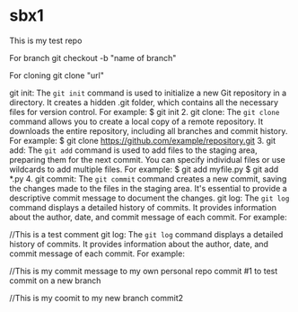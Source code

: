 # sbx1
This is my test repo

For branch 
git checkout -b "name of branch"

For cloning 
git clone "url"

 git init:
The `git init` command is used to initialize a new Git repository in a directory. It creates a hidden .git folder, which contains all the necessary files for version control. For example:
$ git init
2. git clone:
The `git clone` command allows you to create a local copy of a remote repository. It downloads the entire repository, including all branches and commit history. For example:
$ git clone https://github.com/example/repository.git
3. git add:
The `git add` command is used to add files to the staging area, preparing them for the next commit. You can specify individual files or use wildcards to add multiple files. For example:
$ git add myfile.py
$ git add *.py
4. git commit:
The `git commit` command creates a new commit, saving the changes made to the files in the staging area. It's essential to provide a descriptive commit message to document the changes.
git log:
The `git log` command displays a detailed history of commits. It provides information about the author, date, and commit message of each commit. For example:

//This is a test comment 
git log:
The `git log` command displays a detailed history of commits. It provides information about the author, date, and commit message of each commit. For example:

//This is my commit message to my own personal repo
commit #1 to test commit on a new branch

//This is my coomit to my new branch
commit2
